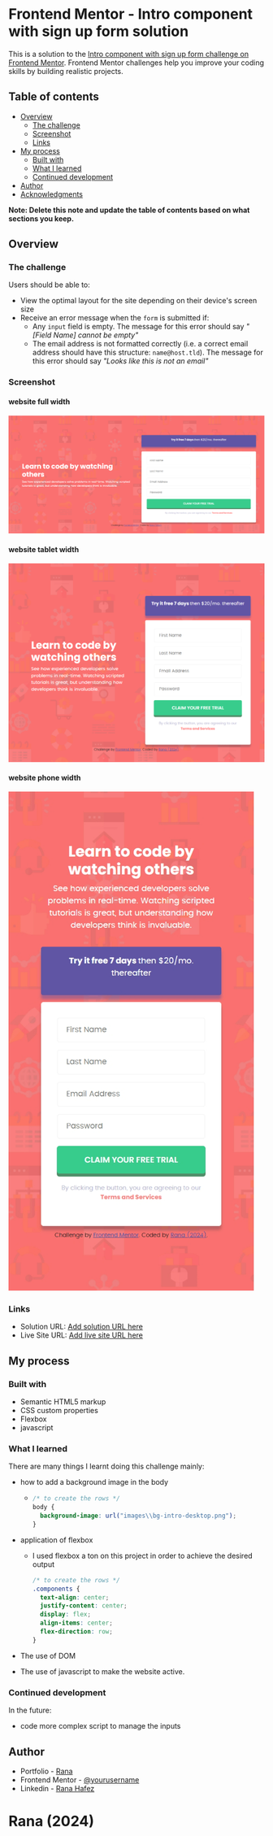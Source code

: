 # Frontend Mentor - Intro component with sign up form solution

This is a solution to the [Intro component with sign up form challenge on Frontend Mentor](https://www.frontendmentor.io/challenges/intro-component-with-signup-form-5cf91bd49edda32581d28fd1). Frontend Mentor challenges help you improve your coding skills by building realistic projects.

## Table of contents

- [Overview](#overview)
  - [The challenge](#the-challenge)
  - [Screenshot](#screenshot)
  - [Links](#links)
- [My process](#my-process)
  - [Built with](#built-with)
  - [What I learned](#what-i-learned)
  - [Continued development](#continued-development)
- [Author](#author)
- [Acknowledgments](#acknowledgments)

**Note: Delete this note and update the table of contents based on what sections you keep.**

## Overview

### The challenge

Users should be able to:

- View the optimal layout for the site depending on their device's screen size
- Receive an error message when the `form` is submitted if:
  - Any `input` field is empty. The message for this error should say _"[Field Name] cannot be empty"_
  - The email address is not formatted correctly (i.e. a correct email address should have this structure: `name@host.tld`). The message for this error should say _"Looks like this is not an email"_

### Screenshot

#### website full width

![alt text](./images/image.png)

#### website tablet width

![alt text](./images/image-1.png)

#### website phone width

![alt text](./images/image-2.png)

### Links

- Solution URL: [Add solution URL here](https://your-solution-url.com)
- Live Site URL: [Add live site URL here](https://your-live-site-url.com)

## My process

### Built with

- Semantic HTML5 markup
- CSS custom properties
- Flexbox
- javascript

### What I learned

There are many things I learnt doing this challenge mainly:

- how to add a background image in the body

  - ```css
    /* to create the rows */
    body {
      background-image: url("images\\bg-intro-desktop.png");
    }
    ```

- application of flexbox

  - I used flexbox a ton on this project in order to achieve the desired output

    ```css
    /* to create the rows */
    .components {
      text-align: center;
      justify-content: center;
      display: flex;
      align-items: center;
      flex-direction: row;
    }
    ```

- The use of DOM
- The use of javascript to make the website active.

### Continued development

In the future:

- code more complex script to manage the inputs

## Author

- Portfolio - [Rana](https://www.your-site.com)
- Frontend Mentor - [@yourusername](https://www.frontendmentor.io/profile/RanaHafez)
- Linkedin - [Rana Hafez](https://www.linkedin.com/in/rana-hafez-a34315227/)

# Rana (2024)
